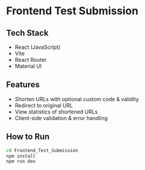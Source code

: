 # Frontend Test Submission

## Tech Stack
- React (JavaScript)
- Vite
- React Router
- Material UI

## Features
- Shorten URLs with optional custom code & validity
- Redirect to original URL
- View statistics of shortened URLs
- Client-side validation & error handling

## How to Run
```bash
cd Frontend_Test_Submission
npm install
npm run dev
